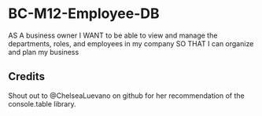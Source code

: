 # BC-M12-Employee-DB
AS A business owner I WANT to be able to view and manage the departments, roles, and employees in my company SO THAT I can organize and plan my business


## Credits
Shout out to @ChelseaLuevano on github for her recommendation of the console.table library. 

